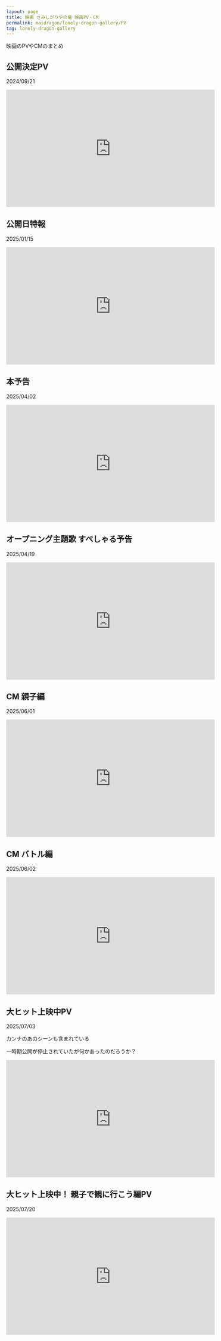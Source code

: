 ```yaml
---
layout: page
title: 映画 さみしがりやの竜 映画PV・CM
permalink: maidragon/lonely-dragon-gallery/PV
tag: lonely-dragon-gallery
---
```


映画のPVやCMのまとめ

## 公開決定PV

2024/09/21

<iframe width="560" height="315" src="https://www.youtube.com/embed/wiOTWEKzy08?si=W03Sq0JlngnMXCVX" title="YouTube video player" frameborder="0" allow="accelerometer; autoplay; clipboard-write; encrypted-media; gyroscope; picture-in-picture; web-share" referrerpolicy="strict-origin-when-cross-origin" allowfullscreen></iframe>

## 公開日特報

2025/01/15

<iframe width="560" height="315" src="https://www.youtube.com/embed/lnFSbMkOP44?si=0hBveCKlu1XAomBe" title="YouTube video player" frameborder="0" allow="accelerometer; autoplay; clipboard-write; encrypted-media; gyroscope; picture-in-picture; web-share" referrerpolicy="strict-origin-when-cross-origin" allowfullscreen></iframe>

## 本予告

2025/04/02

<iframe width="560" height="315" src="https://www.youtube.com/embed/BW6bx31UqAM?si=CocztfVpKFibLkkb" title="YouTube video player" frameborder="0" allow="accelerometer; autoplay; clipboard-write; encrypted-media; gyroscope; picture-in-picture; web-share" referrerpolicy="strict-origin-when-cross-origin" allowfullscreen></iframe>

## オープニング主題歌 すぺしゃる予告

2025/04/19

<iframe width="560" height="315" src="https://www.youtube.com/embed/Uw0Vi8PcDUQ?si=0nU8wp2t_dWlNNg7" title="YouTube video player" frameborder="0" allow="accelerometer; autoplay; clipboard-write; encrypted-media; gyroscope; picture-in-picture; web-share" referrerpolicy="strict-origin-when-cross-origin" allowfullscreen></iframe>

## CM 親子編

2025/06/01

<iframe width="560" height="315" src="https://www.youtube.com/embed/YE8agZAZGJ8?si=vI6XaEvujpBLuPQc" title="YouTube video player" frameborder="0" allow="accelerometer; autoplay; clipboard-write; encrypted-media; gyroscope; picture-in-picture; web-share" referrerpolicy="strict-origin-when-cross-origin" allowfullscreen></iframe>

## CM バトル編

2025/06/02

<iframe width="560" height="315" src="https://www.youtube.com/embed/rM5DIu5Cxow?si=2IVPSdGE5DR8voFx" title="YouTube video player" frameborder="0" allow="accelerometer; autoplay; clipboard-write; encrypted-media; gyroscope; picture-in-picture; web-share" referrerpolicy="strict-origin-when-cross-origin" allowfullscreen></iframe>

## 大ヒット上映中PV

2025/07/03

カンナのあのシーンも含まれている  

一時期公開が停止されていたが何かあったのだろうか？

<iframe width="560" height="315" src="https://www.youtube.com/embed/2Cuz9x27kKE?si=DbgPlIDtdPBybDhq" title="YouTube video player" frameborder="0" allow="accelerometer; autoplay; clipboard-write; encrypted-media; gyroscope; picture-in-picture; web-share" referrerpolicy="strict-origin-when-cross-origin" allowfullscreen></iframe>

## 大ヒット上映中！ 親子で観に行こう編PV

2025/07/20

<iframe width="560" height="315" src="https://www.youtube.com/embed/B4faAulmFLQ?si=s0aUIswlNrH9oqjB" title="YouTube video player" frameborder="0" allow="accelerometer; autoplay; clipboard-write; encrypted-media; gyroscope; picture-in-picture; web-share" referrerpolicy="strict-origin-when-cross-origin" allowfullscreen></iframe>
